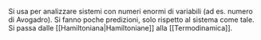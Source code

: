 Si usa per analizzare sistemi con numeri enormi di variabili (ad es. numero di Avogadro).
Si fanno poche predizioni, solo rispetto al sistema come tale.
Si passa dalle [[Hamiltoniana|Hamiltoniane]] alla [[Termodinamica]].